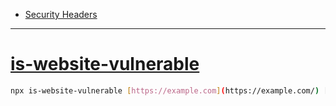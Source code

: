 
- [Security Headers](https://securityheaders.com/)

---

# [is-website-vulnerable](https://github.com/lirantal/is-website-vulnerable)

```bash
npx is-website-vulnerable [https://example.com](https://example.com/) [--json]
```
